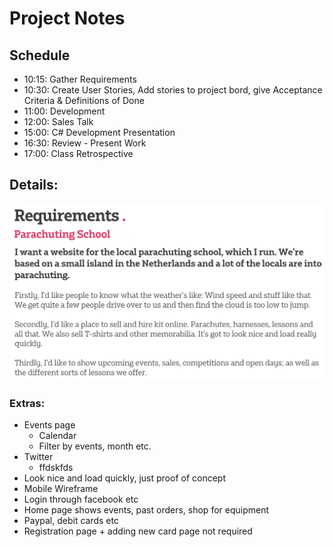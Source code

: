 # Project Notes
## Schedule
- 10:15: Gather Requirements
- 10:30: Create User Stories, Add stories to project bord, give Acceptance Criteria & Definitions of Done
- 11:00: Development
- 12:00: Sales Talk
- 15:00: C# Development Presentation
- 16:30: Review - Present Work
- 17:00: Class Retrospective

## Details:
![Requirements](Requirements.png)
### Extras:
- Events page
  - Calendar
  - Filter by events, month etc.
- Twitter
  - ffdskfds
- Look nice and load quickly, just proof of concept
- Mobile Wireframe
- Login through facebook etc
- Home page shows events, past orders, shop for equipment
- Paypal, debit cards etc
- Registration page + adding new card page not required